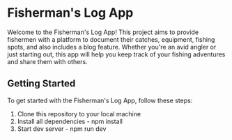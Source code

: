 # Fisherman's Log App

Welcome to the Fisherman's Log App! This project aims to provide fishermen with a platform to document their catches, equipment, fishing spots, and also includes a blog feature. Whether you're an avid angler or just starting out, this app will help you keep track of your fishing adventures and share them with others.

## Getting Started

To get started with the Fisherman's Log App, follow these steps:

1. Clone this repository to your local machine
2. Install all dependencies - npm install
3. Start dev server - npm run dev

